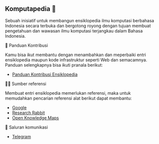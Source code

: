 ## Komputapedia 👋

Sebuah inisiatif untuk membangun ensiklopedia ilmu komputasi berbahasa Indonesia secara terbuka dan bergotong royong dengan tujuan membuat 
pengetahuan dan wawasan ilmu komputasi terjangkau dalam Bahasa Indonesia.

🌈 Panduan Kontribusi

Kamu bisa ikut membantu dengan menambahkan dan meperbaiki entri ensiklopedia maupun kode infrastruktur seperti Web dan semacamnya.
Panduan selengkapnya bisa ikuti pranala berikut:

- [Panduan Kontribusi Ensiklopedia](https://github.com/komputapedia/ensiklopedia/blob/main/CONTRIBUTE.md)

👩‍💻 Sumber referensi

Membuat entri ensiklopedia memerlukan referensi, maka untuk memudahkan pencarian referensi alat berikut dapat membantu:

- [Google](https://www.google.com)
- [Research Rabbit](https://www.researchrabbit.ai/)
- [Open Knowledge Maps](https://openknowledgemaps.org/)

🍿 Saluran komunikasi

- [Telegram](https://t.me/+KweKuenoODsxNTRl)
